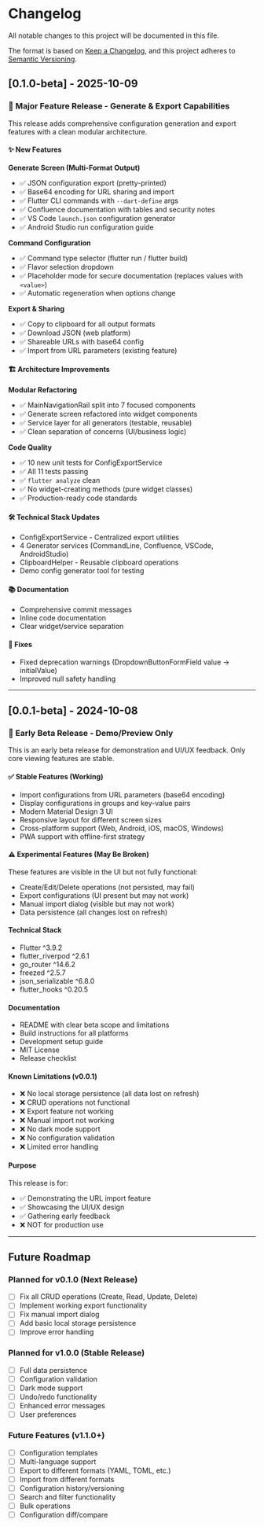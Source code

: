 # Changelog

All notable changes to this project will be documented in this file.

The format is based on [Keep a Changelog](https://keepachangelog.com/en/1.0.0/),
and this project adheres to [Semantic Versioning](https://semver.org/spec/v2.0.0.html).

## [0.1.0-beta] - 2025-10-09

### 🎉 Major Feature Release - Generate & Export Capabilities

This release adds comprehensive configuration generation and export features with a clean modular architecture.

#### ✨ New Features

**Generate Screen (Multi-Format Output)**
- ✅ JSON configuration export (pretty-printed)
- ✅ Base64 encoding for URL sharing and import
- ✅ Flutter CLI commands with `--dart-define` args
- ✅ Confluence documentation with tables and security notes
- ✅ VS Code `launch.json` configuration generator
- ✅ Android Studio run configuration guide

**Command Configuration**
- ✅ Command type selector (flutter run / flutter build)
- ✅ Flavor selection dropdown
- ✅ Placeholder mode for secure documentation (replaces values with `<value>`)
- ✅ Automatic regeneration when options change

**Export & Sharing**
- ✅ Copy to clipboard for all output formats
- ✅ Download JSON (web platform)
- ✅ Shareable URLs with base64 config
- ✅ Import from URL parameters (existing feature)

#### 🏗️ Architecture Improvements

**Modular Refactoring**
- ✅ MainNavigationRail split into 7 focused components
- ✅ Generate screen refactored into widget components
- ✅ Service layer for all generators (testable, reusable)
- ✅ Clean separation of concerns (UI/business logic)

**Code Quality**
- ✅ 10 new unit tests for ConfigExportService
- ✅ All 11 tests passing
- ✅ `flutter analyze` clean
- ✅ No widget-creating methods (pure widget classes)
- ✅ Production-ready code standards

#### 🛠️ Technical Stack Updates
- ConfigExportService - Centralized export utilities
- 4 Generator services (CommandLine, Confluence, VSCode, AndroidStudio)
- ClipboardHelper - Reusable clipboard operations
- Demo config generator tool for testing

#### 📚 Documentation
- Comprehensive commit messages
- Inline code documentation
- Clear widget/service separation

#### 🐛 Fixes
- Fixed deprecation warnings (DropdownButtonFormField value → initialValue)
- Improved null safety handling

---

## [0.0.1-beta] - 2024-10-08

### 🚀 Early Beta Release - Demo/Preview Only

This is an early beta release for demonstration and UI/UX feedback. Only core viewing features are stable.

#### ✅ Stable Features (Working)
- Import configurations from URL parameters (base64 encoding)
- Display configurations in groups and key-value pairs
- Modern Material Design 3 UI
- Responsive layout for different screen sizes
- Cross-platform support (Web, Android, iOS, macOS, Windows)
- PWA support with offline-first strategy

#### ⚠️ Experimental Features (May Be Broken)
These features are visible in the UI but not fully functional:
- Create/Edit/Delete operations (not persisted, may fail)
- Export configurations (UI present but may not work)
- Manual import dialog (visible but may not work)
- Data persistence (all changes lost on refresh)

#### Technical Stack
- Flutter ^3.9.2
- flutter_riverpod ^2.6.1
- go_router ^14.6.2
- freezed ^2.5.7
- json_serializable ^6.8.0
- flutter_hooks ^0.20.5

#### Documentation
- README with clear beta scope and limitations
- Build instructions for all platforms
- Development setup guide
- MIT License
- Release checklist

#### Known Limitations (v0.0.1)
- ❌ No local storage persistence (all data lost on refresh)
- ❌ CRUD operations not functional
- ❌ Export feature not working
- ❌ Manual import not working
- ❌ No dark mode support
- ❌ No configuration validation
- ❌ Limited error handling

#### Purpose
This release is for:
- ✅ Demonstrating the URL import feature
- ✅ Showcasing the UI/UX design
- ✅ Gathering early feedback
- ❌ NOT for production use

---

## Future Roadmap

### Planned for v0.1.0 (Next Release)
- [ ] Fix all CRUD operations (Create, Read, Update, Delete)
- [ ] Implement working export functionality
- [ ] Fix manual import dialog
- [ ] Add basic local storage persistence
- [ ] Improve error handling

### Planned for v1.0.0 (Stable Release)
- [ ] Full data persistence
- [ ] Configuration validation
- [ ] Dark mode support
- [ ] Undo/redo functionality
- [ ] Enhanced error messages
- [ ] User preferences

### Future Features (v1.1.0+)
- [ ] Configuration templates
- [ ] Multi-language support
- [ ] Export to different formats (YAML, TOML, etc.)
- [ ] Import from different formats
- [ ] Configuration history/versioning
- [ ] Search and filter functionality
- [ ] Bulk operations
- [ ] Configuration diff/compare
